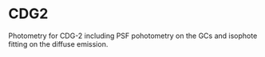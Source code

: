 # CDG2
 Photometry for CDG-2 including PSF pohotometry on the GCs and isophote fitting on the diffuse emission.

